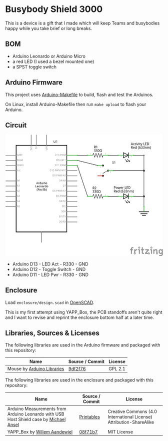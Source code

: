 # Busybody Shield 3000

This is a device is a gift that I made which will keep Teams and busybodies happy while you take brief or long breaks.

## BOM

- Arduino Leonardo or Arduino Micro
- a red LED (I used a bezel mounted one)
- a SPST toggle switch

## Arduino Firmware

This project uses [Arduino-Makefile](https://github.com/sudar/Arduino-Makefile) to build, flash and test the Arduinos.

On Linux, install Arduino-Makefile then run `make upload` to flash your Arduino.

## Circuit

![](./circuit/Fritzing%20Sketch_schem.jpg)

- Arduino D13 - LED Act - R330 - GND
- Arduino D12 - Toggle Switch - GND
- Arduino D11 - LED Pwr - R330 - GND

## Enclosure

Load `enclosure/design.scad` in [OpenSCAD](https://openscad.org/).

This is my first attempt using YAPP_Box, the PCB standoffs aren't quite right and I want to revise and reprint the enclosure bottom half at a later time.

## Libraries, Sources & Licenses

The following libraries are used in the Arduino firmware and packaged with this repository:

| Name  | Source / Commit | License |
| ----- | --------------- | ------- |
| Mouse by [Arduino Libraries](<https://github.com/arduino-libraries>) | [9df2f76](https://github.com/arduino-libraries/Mouse/commit/9df2f765cb70aaa0cf00cd56e168185ee65f8f74) | GPL 2.1 |

The following libraries are used in the enclosure and packaged with this repository:

| Name     | Source / Commit                                                                                | License     |
| -------- | ---------------------------------------------------------------------------------------------- | ----------- |
| Arduino Measurements from Arduino Leonardo with USB Host Shield case by [Michael Ansel](https://www.printables.com/@michaelansel_967747) | [Printables](https://www.printables.com/model/536019-arduino-leonardo-with-usb-host-shield-case) | Creative Commons (4.0 International License) Attribution-ShareAlike |
| YAPP_Box by [Willem Aandewiel](https://github.com/mrWheel) | [08f71b7](https://github.com/mrWheel/YAPP_Box/commit/08f71b719a4ec3a436eab022c6c0f2b3bca2eef2) | MIT License |
